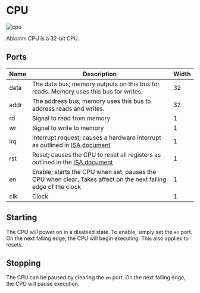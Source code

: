 # CPU

![cpu](https://github.com/user-attachments/assets/e9c9861d-8890-4763-a765-1c42a2c68891)

Ablomm CPU is a 32-bit CPU.

## Ports

| Name | Description | Width |
|---|---|---|
| data | The data bus; memory outputs on this bus for reads. Memory uses this bus for writes. | 32 |
| addr | The address bus; memory uses this bus to address reads and writes. | 32 |
| rd | Signal to read from memory | 1 |
| wr| Signal to write to memory | 1 |
| irq | Interrupt request; causes a hardware interrupt as outlined in [ISA document](isa.md#interrupt-vector-table) | 1 |
| rst | Reset; causes the CPU to reset all registers as outlined in the [ISA document](isa.md#interrupt-vector-table) | 1 |
| en | Enable; starts the CPU when set, pauses the CPU when clear. Takes affect on the next falling edge of the clock | 1 |
| clk | Clock | 1 |

## Starting

The CPU will power on in a disabled state. To enable, simply set the `en` port. On the next falling edge, the CPU will begin executing. This also applies to resets.

## Stopping

The CPU can be paused by clearing the `en` port. On the next falling edge, the CPU will pause execution.
